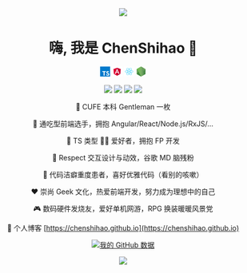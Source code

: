 <div align="center">

<img height="128" src="https://avatars.githubusercontent.com/u/16347192" />

# 嗨, 我是 ChenShihao 👋 

<code><img height="20" src="https://raw.githubusercontent.com/github/explore/80688e429a7d4ef2fca1e82350fe8e3517d3494d/topics/typescript/typescript.png"></code>
<code><img height="20" src="https://raw.githubusercontent.com/github/explore/80688e429a7d4ef2fca1e82350fe8e3517d3494d/topics/angular/angular.png"></code>
<code><img height="20" src="https://raw.githubusercontent.com/github/explore/80688e429a7d4ef2fca1e82350fe8e3517d3494d/topics/react/react.png"></code>
<code><img height="20" src="https://raw.githubusercontent.com/github/explore/80688e429a7d4ef2fca1e82350fe8e3517d3494d/topics/nodejs/nodejs.png"></code>

![](https://img.shields.io/badge/dynamic/json?label=GitHub%20Followers&query=%24.data.totalSubs&url=https%3A%2F%2Fapi.spencerwoo.com%2Fsubstats%2F%3Fsource%3Dgithub%26queryKey%3DChenShihao&labelColor=282c34&color=181717&logo=github&longCache=true)
![](https://img.shields.io/badge/dynamic/json?label=Weibo&query=$.data.totalSubs&url=https%3A%2F%2Fapi.spencerwoo.com%2Fsubstats%2F%3Fsource%3Dweibo%26queryKey%3D2278393790&labelColor=e71f19&color=040000&logo=sina-weibo&longCache=true)
![](https://img.shields.io/badge/dynamic/json?label=知乎&query=$.data.totalSubs&url=https%3A%2F%2Fapi.spencerwoo.com%2Fsubstats%2F%3Fsource%3Dzhihu%26queryKey%3Dwei-te-chen-xian-sen-5&color=282c34&labelColor=0084ff&longCache=true)
![](https://img.shields.io/badge/dynamic/json?label=Steam&query=%24.data.totalSubs&url=https%3A%2F%2Fapi.spencerwoo.com%2Fsubstats%2F%3Fsource%3DsteamGames%26queryKey%3D76561198364973331&suffix=%20Games&logo=steam&labelColor=134375&color=0b1a37&longCache=true)

🏫 CUFE 本科 Gentleman 一枚

🤟 通吃型前端选手，拥抱 Angular/React/Node.js/RxJS/...

🤣 TS 类型 🤸‍♂️ 爱好者，拥抱 FP 开发

💅 Respect 交互设计与动效，谷歌 MD 脑残粉

🤖 代码洁癖重度患者，喜好优雅代码（看别的咳嗽）

❤️ 崇尚 Geek 文化，热爱前端开发，努力成为理想中的自己

🎮 数码硬件发烧友，爱好单机网游，RPG 换装暖暖风景党

🚪 个人博客 [https://chenshihao.github.io](https://chenshihao.github.io)

[![我的 GitHub 数据](https://github-readme-stats.vercel.app/api?username=ChenShihao&show_icons=true&theme=onedark)]()

![](https://komarev.com/ghpvc/?username=ChenShihao)

</div>
